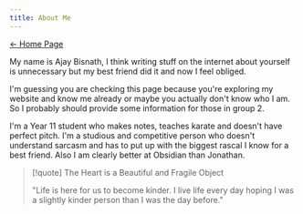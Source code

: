 ```yaml
---
title: About Me
---
```


[← Home Page](https://baju-s.toomwn.xyz)

My name is Ajay Bisnath, I think writing stuff on the internet about yourself is unnecessary but my best friend did it and now I feel obliged.

I'm guessing you are checking this page because you're exploring my website and know me already or maybe you actually don't know who I am. So I probably should provide some information for those in group 2.

I'm a Year 11 student who makes notes, teaches karate and doesn't have perfect pitch. I'm a studious and competitive person who doesn't understand sarcasm and has to put up with the biggest rascal I know for a best friend. Also I am clearly better at Obsidian than Jonathan.

>[!quote] The Heart is a Beautiful and Fragile Object
>
>"Life is here for us to become kinder. I live life every day hoping I was a slightly kinder person than I was the day before."